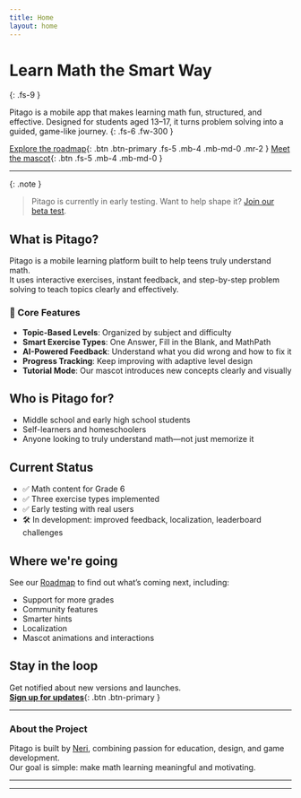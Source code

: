 ```yaml
---
title: Home
layout: home
---
```


# Learn Math the Smart Way  
{: .fs-9 }

Pitago is a mobile app that makes learning math fun, structured, and effective. Designed for students aged 13–17, it turns problem solving into a guided, game-like journey.
{: .fs-6 .fw-300 }

[Explore the roadmap](/roadmap){: .btn .btn-primary .fs-5 .mb-4 .mb-md-0 .mr-2 }
[Meet the mascot](/mascot){: .btn .fs-5 .mb-4 .mb-md-0 }

---

{: .note }
> Pitago is currently in early testing. Want to help shape it? [Join our beta test](#coming-soon).

## What is Pitago?

Pitago is a mobile learning platform built to help teens truly understand math.  
It uses interactive exercises, instant feedback, and step-by-step problem solving to teach topics clearly and effectively.

### 🔢 Core Features

- **Topic-Based Levels**: Organized by subject and difficulty  
- **Smart Exercise Types**: One Answer, Fill in the Blank, and MathPath  
- **AI-Powered Feedback**: Understand what you did wrong and how to fix it  
- **Progress Tracking**: Keep improving with adaptive level design  
- **Tutorial Mode**: Our mascot introduces new concepts clearly and visually

## Who is Pitago for?

- Middle school and early high school students
- Self-learners and homeschoolers
- Anyone looking to truly understand math—not just memorize it

## Current Status

- ✅ Math content for Grade 6  
- ✅ Three exercise types implemented  
- ✅ Early testing with real users  
- 🛠 In development: improved feedback, localization, leaderboard challenges  

## Where we're going

See our [Roadmap](/roadmap) to find out what’s coming next, including:
- Support for more grades  
- Community features  
- Smarter hints  
- Localization  
- Mascot animations and interactions

## Stay in the loop

Get notified about new versions and launches.  
[**Sign up for updates**](#coming-soon){: .btn .btn-primary }

---

### About the Project

Pitago is built by [Neri](/about), combining passion for education, design, and game development.  
Our goal is simple: make math learning meaningful and motivating.

---

----

[^1]: [It can take up to 10 minutes for changes to your site to publish after you push the changes to GitHub](https://docs.github.com/en/pages/setting-up-a-github-pages-site-with-jekyll/creating-a-github-pages-site-with-jekyll#creating-your-site).

[Just the Docs]: https://just-the-docs.github.io/just-the-docs/
[GitHub Pages]: https://docs.github.com/en/pages
[README]: https://github.com/just-the-docs/just-the-docs-template/blob/main/README.md
[Jekyll]: https://jekyllrb.com
[GitHub Pages / Actions workflow]: https://github.blog/changelog/2022-07-27-github-pages-custom-github-actions-workflows-beta/
[use this template]: https://github.com/just-the-docs/just-the-docs-template/generate
